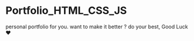 # Portfolio_HTML_CSS_JS
personal portfolio for you. want to make it better ? do your best, Good Luck ❤️
